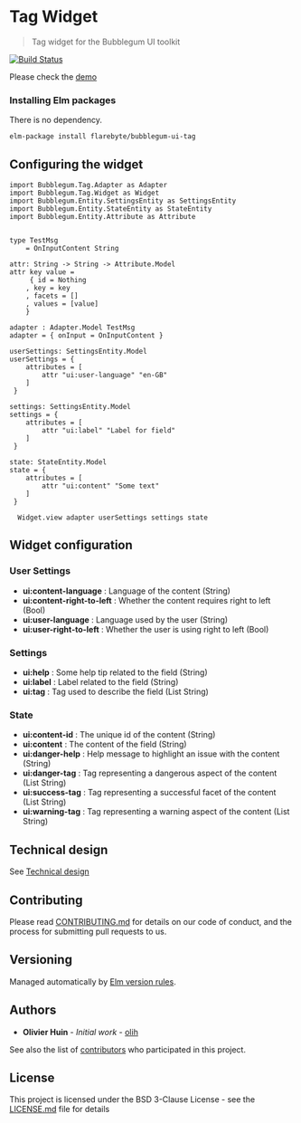 # Tag Widget

> Tag widget for the Bubblegum UI toolkit

[![Build Status](https://semaphoreci.com/api/v1/olih/bubblegum-ui-tag/branches/master/badge.svg)](https://semaphoreci.com/olih/bubblegum-ui-tag)

Please check the [demo](https://flarebyte.github.io/bubblegum-ui-tag/)

### Installing Elm packages

There is no dependency.

```
elm-package install flarebyte/bubblegum-ui-tag
```

## Configuring the widget

```
import Bubblegum.Tag.Adapter as Adapter
import Bubblegum.Tag.Widget as Widget
import Bubblegum.Entity.SettingsEntity as SettingsEntity
import Bubblegum.Entity.StateEntity as StateEntity
import Bubblegum.Entity.Attribute as Attribute


type TestMsg
    = OnInputContent String

attr: String -> String -> Attribute.Model
attr key value =
     { id = Nothing
    , key = key
    , facets = []
    , values = [value]
    }  

adapter : Adapter.Model TestMsg
adapter = { onInput = OnInputContent }

userSettings: SettingsEntity.Model
userSettings = {
    attributes = [
        attr "ui:user-language" "en-GB"
    ]
 }

settings: SettingsEntity.Model
settings = {
    attributes = [
        attr "ui:label" "Label for field"
    ]
 }

state: StateEntity.Model
state = {
    attributes = [
        attr "ui:content" "Some text"
    ]
 }

  Widget.view adapter userSettings settings state     

```

## Widget configuration

### User Settings

 * **ui:content-language** : Language of the content (String)
 * **ui:content-right-to-left** : Whether the content requires right to left (Bool)
 * **ui:user-language** : Language used by the user (String)
 * **ui:user-right-to-left** : Whether the user is using right to left (Bool)

### Settings

 * **ui:help** : Some help tip related to the field (String)
 * **ui:label** : Label related to the field (String)
 * **ui:tag** : Tag used to describe the field (List String)

### State

 * **ui:content-id** : The unique id of the content (String)
 * **ui:content** : The content of the field (String)
 * **ui:danger-help** : Help message to highlight an issue with the content (String)
 * **ui:danger-tag** : Tag representing a dangerous aspect of the content (List String)
 * **ui:success-tag** : Tag representing a successful facet of the content (List String)
 * **ui:warning-tag** : Tag representing a warning aspect of the content (List String)

## Technical design

See [Technical design](TECHNICAL_DESIGN.md)

## Contributing

Please read [CONTRIBUTING.md](CONTRIBUTING.md) for details on our code of conduct, and the process for submitting pull requests to us.

## Versioning

Managed automatically by [Elm version rules](https://github.com/elm-lang/elm-package#version-rules).

## Authors

* **Olivier Huin** - *Initial work* - [olih](https://github.com/olih)

See also the list of [contributors](https://github.com/flarebyte/bubblegum-ui-tag/graphs/contributors) who participated in this project.

## License

This project is licensed under the BSD 3-Clause License - see the [LICENSE.md](LICENSE) file for details
